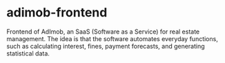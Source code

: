 # adimob-frontend
Frontend of AdImob, an SaaS (Software as a Service) for real estate management. The idea is that the software automates everyday functions, such as calculating interest, fines, payment forecasts, and generating statistical data.
